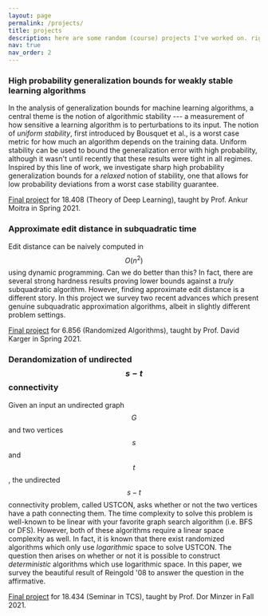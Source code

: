 ```yaml
---
layout: page
permalink: /projects/
title: projects
description: here are some random (course) projects I've worked on. rigor of math is not guaranteed so proceed at your own risk!
nav: true
nav_order: 2
---
```


### High probability generalization bounds for weakly stable learning algorithms
In the analysis of generalization bounds for machine learning algorithms, a central theme is the notion of algorithmic stability --- a measurement of how sensitive a learning algorithm is to perturbations to its input. The notion of _uniform stability_, first introduced by Bousquet et al., is a worst case metric for how much an algorithm depends on the training data. Uniform stability can be used to bound the generalization error with high probability, although it wasn't until recently that these results were tight in all regimes. Inspired by this line of work, we investigate sharp high probability generalization bounds for a _relaxed_ notion of stability, one that allows for low probability deviations from a worst case stability guarantee.

[Final project](assets/pdf/18_408_Final_Project) for 18.408 (Theory of Deep Learning), taught by Prof. Ankur Moitra in Spring 2021. 

### Approximate edit distance in subquadratic time 
Edit distance can be naively computed in $$O(n^2)$$ using dynamic programming. Can we do better than this? In fact, there are several strong hardness results proving lower bounds against a _truly_ subquadratic algorithm. However, finding approximate edit distance is  a different story. In this project we survey two recent advances which present genuine subquadratic approximation algorithms, albeit in slightly different problem settings. 

[Final project](assets/pdf/6_856_Paper.pdf) for 6.856 (Randomized Algorithms), taught by Prof. David Karger in Spring 2021. 

### Derandomization of undirected $$s-t$$ connectivity

Given an input an undirected graph $$G$$ and two vertices $$s$$ and $$t$$, the undirected $$s-t$$ connectivity problem, called USTCON, asks whether or not the two vertices have a path connecting them. The time
complexity to solve this problem is well-known to be linear with your favorite graph search algorithm (i.e. BFS or DFS). However, both of these algorithms require a linear space complexity as well. In fact, it is known that there exist randomized algorithms which only use _logarithmic_ space to solve USTCON. The question then arises on whether or not it is possible to construct _deterministic_ algorithms which use logarithmic space. In this paper, we survey the beautiful result of Reingold '08 to answer the question in the affirmative. 

[Final project](assets/pdf/18_434_Final_Project.pdf) for 18.434 (Seminar in TCS), taught by Prof. Dor Minzer in Fall 2021. 
